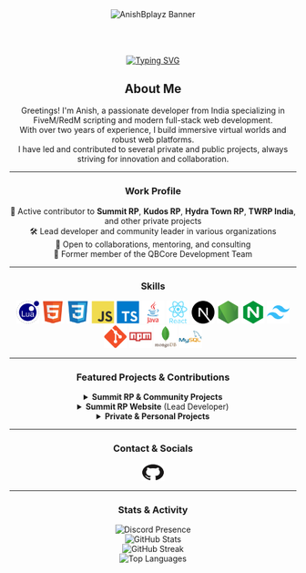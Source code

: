 <div align="center">

  <img src="https://github.com/AnishBplayz/AnishBplayz/assets/91739770/28644681-4d07-4db5-b540-bc1b0c6c0dd6" width="400px" height="300px" alt="AnishBplayz Banner" />

  <br><br>
  
  <a href="https://git.io/typing-svg">
    <img src="https://readme-typing-svg.demolab.com?font=Teko&size=40&pause=1000&color=F74CED&center=true&vCenter=true&random=false&width=435&lines=Hello%2C+I+am+AnishBplayz" alt="Typing SVG" align="center" />
  </a>

  <h2 align="center">About Me</h2>
  <p align="center">
    Greetings! I'm Anish, a passionate developer from India specializing in FiveM/RedM scripting and modern full-stack web development.<br>
    With over two years of experience, I build immersive virtual worlds and robust web platforms.<br>
    I have led and contributed to several private and public projects, always striving for innovation and collaboration.
  </p>

  ---

  <h3 align="center">Work Profile</h3>
  
  <p align="center">
    🚀 Active contributor to <b>Summit RP</b>, <b>Kudos RP</b>, <b>Hydra Town RP</b>, <b>TWRP India</b>, and other private projects<br>
    🛠️ Lead developer and community leader in various organizations<br>
    🤝 Open to collaborations, mentoring, and consulting<br>
    🔧 Former member of the QBCore Development Team
  </p>

  ---

  <h3 align="center">Skills</h3>
  
  <p align="center">
    <img src="https://github.com/devicons/devicon/blob/master/icons/lua/lua-original.svg" alt="LUA" height="40" width="40">
    <img src="https://github.com/devicons/devicon/raw/master/icons/html5/html5-original.svg" alt="HTML5" height="40" width="40">
    <img src="https://github.com/devicons/devicon/raw/master/icons/css3/css3-original.svg" alt="CSS3" height="40" width="40">
    <img src="https://github.com/devicons/devicon/blob/master/icons/javascript/javascript-original.svg" alt="JavaScript" height="40" width="40">
    <img src="https://github.com/devicons/devicon/blob/master/icons/typescript/typescript-original.svg" alt="TypeScript" height="40" width="40">
    <img src="https://github.com/devicons/devicon/blob/master/icons/java/java-original-wordmark.svg" alt="Java" height="40" width="40">
    <img src="https://github.com/devicons/devicon/blob/master/icons/react/react-original-wordmark.svg" alt="React.js" height="40" width="40">
    <img src="https://github.com/devicons/devicon/blob/master/icons/nextjs/nextjs-plain.svg" alt="Next.js" height="40" width="40">
    <img src="https://github.com/devicons/devicon/blob/master/icons/nodejs/nodejs-original.svg" alt="Node.js" height="40" width="40">
    <img src="https://github.com/devicons/devicon/blob/master/icons/nginx/nginx-original.svg" alt="Nginx" height="40" width="40">
    <img src="https://github.com/devicons/devicon/blob/master/icons/tailwindcss/tailwindcss-original.svg" alt="Tailwind CSS" height="40" width="40">
    <img src="https://github.com/devicons/devicon/blob/master/icons/git/git-original.svg" alt="Git" height="40" width="40">
    <img src="https://github.com/devicons/devicon/blob/master/icons/npm/npm-original-wordmark.svg" alt="NPM" height="40" width="40">
    <img src="https://github.com/devicons/devicon/blob/master/icons/mongodb/mongodb-original-wordmark.svg" alt="MongoDB" height="40" width="40">
    <img src="https://github.com/devicons/devicon/blob/master/icons/mysql/mysql-original-wordmark.svg" alt="MySQL" height="40" width="40">
  </p>

  ---

  <h3 align="center">Featured Projects & Contributions</h3>

  <details>
    <summary><b>Summit RP & Community Projects</b></summary>
    <ul>
      <li>Core developer for Summit RP: custom FiveM scripts, server frameworks, and real-time integrations</li>
      <li>Contributions to Kudos RP, Hydra Town RP, TWRP India, and other private servers</li>
      <li>Specialized in ox_lib integration, modular server/client logic, and secure database access</li>
    </ul>
  </details>

  <details>
    <summary><b>Summit RP Website</b> (Lead Developer)</summary>
    <ul>
      <li>Modern FiveM server website with Discord authentication, user dashboards, admin panel, and real-time server status</li>
      <li>Features: Discord OAuth2 login, user profiles, admin management, live player count, news, gallery, mobile responsive UI</li>
      <li>Tech Stack: React v19, Next.js 15, Tailwind CSS, Shadcn/ui, NextAuth.js, MongoDB, MySQL, real-time FiveM integration</li>
    </ul>
  </details>

  <details>
    <summary><b>Private & Personal Projects</b></summary>
    <ul>
      <li>Advanced FiveM/RedM frameworks (private)</li>
      <li>Custom NUI systems, admin tools, and real-time dashboards</li>
      <li>Full-stack web apps with Next.js, React, and Node.js</li>
    </ul>
  </details>

  ---

  <h3 align="center">Contact & Socials</h3>

  <p align="center">
<!--     <a href="https://discord.gg/summitrp" target="_blank"><img src="https://raw.githubusercontent.com/rahuldkjain/github-profile-readme-generator/master/src/images/icons/Social/discord.svg" alt="Discord" height="30" width="40"></a> -->
    <a href="https://github.com/AnishBplayz" target="_blank"><img src="https://github.com/devicons/devicon/blob/master/icons/github/github-original.svg" alt="GitHub" height="30" width="40"></a>
  </p>

  ---

  <h3 align="center">Stats & Activity</h3>

  <p align="center">
    <img src="https://lanyard.cnrad.dev/api/890462974576295978" alt="Discord Presence">
    <br>
    <img src="https://github-readme-stats.vercel.app/api?username=AnishBplayz&show_icons=true&theme=radical" alt="GitHub Stats" />
    <br>
    <img src="https://github-readme-streak-stats.herokuapp.com/?user=AnishBplayz&theme=radical" alt="GitHub Streak" />
    <br>
    <img src="https://github-readme-stats.vercel.app/api/top-langs/?username=AnishBplayz&layout=compact&theme=radical" alt="Top Languages" />
  </p>

</div>
